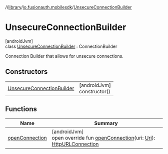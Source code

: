 //[library](../../../index.md)/[io.fusionauth.mobilesdk](../index.md)/[UnsecureConnectionBuilder](index.md)

# UnsecureConnectionBuilder

[androidJvm]\
class [UnsecureConnectionBuilder](index.md) : ConnectionBuilder

Connection Builder that allows for unsecure connections.

## Constructors

| | |
|---|---|
| [UnsecureConnectionBuilder](-unsecure-connection-builder.md) | [androidJvm]<br>constructor() |

## Functions

| Name | Summary |
|---|---|
| [openConnection](open-connection.md) | [androidJvm]<br>open override fun [openConnection](open-connection.md)(uri: [Uri](https://developer.android.com/reference/kotlin/android/net/Uri.html)): [HttpURLConnection](https://developer.android.com/reference/kotlin/java/net/HttpURLConnection.html) |

